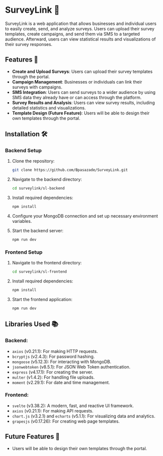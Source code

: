 # SurveyLink 🚀

SurveyLink is a web application that allows businesses and individual users to easily create, send, and analyze surveys. Users can upload their survey templates, create campaigns, and send them via SMS to a targeted audience. Afterward, users can view statistical results and visualizations of their survey responses.

## Features 🌟

- **Create and Upload Surveys**: Users can upload their survey templates through the portal.
- **Campaign Management**: Businesses or individuals can link their surveys with campaigns.
- **SMS Integration**: Users can send surveys to a wider audience by using SMS data they already have or can access through the platform.
- **Survey Results and Analysis**: Users can view survey results, including detailed statistics and visualizations.
- **Template Design (Future Feature)**: Users will be able to design their own templates through the portal.

## Installation 🛠️

### Backend Setup

1. Clone the repository:
    ```bash
    git clone https://github.com/Bpasazade/SurveyLink.git
    ```

2. Navigate to the backend directory:
    ```bash
    cd surveylink/sl-backend
    ```

3. Install required dependencies:
    ```bash
    npm install
    ```

4. Configure your MongoDB connection and set up necessary environment variables.

5. Start the backend server:
    ```bash
    npm run dev
    ```

### Frontend Setup

1. Navigate to the frontend directory:
    ```bash
    cd surveylink/sl-frontend
    ```

2. Install required dependencies:
    ```bash
    npm install
    ```

3. Start the frontend application:
    ```bash
    npm run dev
    ```

## Libraries Used 📚

### Backend:
- `axios` (v0.21.1): For making HTTP requests.
- `bcryptjs` (v2.4.3): For password hashing.
- `mongoose` (v5.12.3): For interacting with MongoDB.
- `jsonwebtoken` (v8.5.1): For JSON Web Token authentication.
- `express` (v4.17.1): For creating the server.
- `multer` (v1.4.2): For handling file uploads.
- `moment` (v2.29.1): For date and time management.

### Frontend:
- `svelte` (v3.38.2): A modern, fast, and reactive UI framework.
- `axios` (v0.21.1): For making API requests.
- `chart.js` (v3.2.1) and `echarts` (v5.1.1): For visualizing data and analytics.
- `grapesjs` (v0.17.26): For creating web page templates.

## Future Features 🚧

- Users will be able to design their own templates through the portal.
